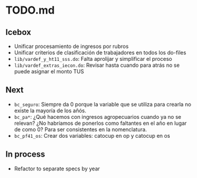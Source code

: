 # TODO.md

## Icebox

- Unificar procesamiento de ingresos por rubros
- Unificar criterios de clasificación de trabajadores en todos los do-files
- `lib/vardef_y_ht11_sss.do`: Falta aprolijar y simplificar el proceso
- `lib/vardef_extras_iecon.do`: Revisar hasta cuando para atrás no se puede asignar el monto TUS

## Next

- `bc_seguro`: Siempre da 0 porque la variable que se utiliza para crearla no existe la mayoría de los añós.
- `bc_pa*`: ¿Qué hacemos con ingresos agropecuarios cuando ya no se relevan? ¿No habríamos de ponerlos como faltantes en el año en lugar de como 0? Para ser consistentes en la nomenclatura.
- `bc_pf41_os`: Crear dos variables: catocup en op y catocup en os

## In process

- Refactor to separate specs by year